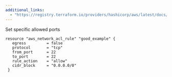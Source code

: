 ```yaml
---
additional_links: 
  - "https://registry.terraform.io/providers/hashicorp/aws/latest/docs/resources/network_acl_rule#to_port"
---
```


Set specific allowed ports

```hcl
resource "aws_network_acl_rule" "good_example" {
   egress         = false
   protocol       = "tcp"
   from_port      = 22
   to_port        = 22
   rule_action    = "allow"
   cidr_block     = "0.0.0.0/0"
 }
```

